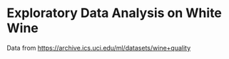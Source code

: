 # Exploratory Data Analysis on White Wine

Data from https://archive.ics.uci.edu/ml/datasets/wine+quality